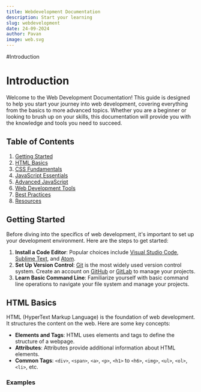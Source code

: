 ```yaml
---
title: Webdevelopment Documentation
description: Start your learning
slug: webdevelopment
date: 24-09-2024
author: Pavan
image: web.svg
---
```


#Introduction

# Introduction

Welcome to the Web Development Documentation! This guide is designed to help you start your journey into web development, covering everything from the basics to more advanced topics. Whether you are a beginner or looking to brush up on your skills, this documentation will provide you with the knowledge and tools you need to succeed.

## Table of Contents

1. [Getting Started](#getting-started)
2. [HTML Basics](#html-basics)
3. [CSS Fundamentals](#css-fundamentals)
4. [JavaScript Essentials](#javascript-essentials)
5. [Advanced JavaScript](#advanced-javascript)
6. [Web Development Tools](#web-development-tools)
7. [Best Practices](#best-practices)
8. [Resources](#resources)

## Getting Started

Before diving into the specifics of web development, it's important to set up your development environment. Here are the steps to get started:

1. **Install a Code Editor**: Popular choices include [Visual Studio Code](https://code.visualstudio.com/), [Sublime Text](https://www.sublimetext.com/), and [Atom](https://atom.io/).
2. **Set Up Version Control**: [Git](https://git-scm.com/) is the most widely used version control system. Create an account on [GitHub](https://github.com/) or [GitLab](https://about.gitlab.com/) to manage your projects.
3. **Learn Basic Command Line**: Familiarize yourself with basic command line operations to navigate your file system and manage your projects.

## HTML Basics

HTML (HyperText Markup Language) is the foundation of web development. It structures the content on the web. Here are some key concepts:

- **Elements and Tags**: HTML uses elements and tags to define the structure of a webpage.
- **Attributes**: Attributes provide additional information about HTML elements.
- **Common Tags**: `<div>`, `<span>`, `<a>`, `<p>`, `<h1>` to `<h6>`, `<img>`, `<ul>`, `<ol>`, `<li>`, etc.

### Examples